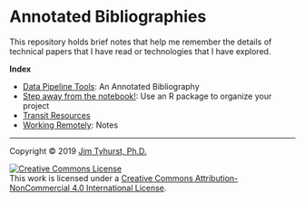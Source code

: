 # Annotated Bibliographies

This repository holds brief notes that help me remember the details of technical papers that I have read or technologies that I have explored.

**Index**

* [Data Pipeline Tools](./ml-workflow-tools.md): An Annotated Bibliography
* [Step away from the notebook!](./R_package_structure_for_good.md): Use an R package to organize your project
* [Transit Resources](./transit-notes.md)
* [Working Remotely](./remote-work-notes.md): Notes


---

Copyright &copy; 2019 [Jim Tyhurst, Ph.D.](https://www.jimtyhurst.com)

<a rel="license" href="http://creativecommons.org/licenses/by-nc/4.0/"><img alt="Creative Commons License" style="border-width:0" src="https://i.creativecommons.org/l/by-nc/4.0/88x31.png" /></a><br />This work is licensed under a <a rel="license" href="http://creativecommons.org/licenses/by-nc/4.0/">Creative Commons Attribution-NonCommercial 4.0 International License</a>.
